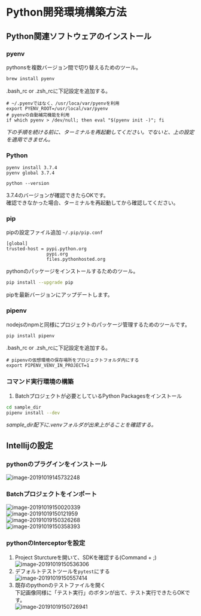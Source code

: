 # Python開発環境構築方法

## Python関連ソフトウェアのインストール
### pyenv
pythonsを複数バージョン間で切り替えるためのツール。  
```bash
brew install pyenv
```

.bash_rc or .zsh_rcに下記設定を追加する。
```
# ~/.pyenvではなく、/usr/loca/var/pyenvを利用
export PYENV_ROOT=/usr/local/var/pyenv
# pyenvの自動補完機能を利用
if which pyenv > /dev/null; then eval "$(pyenv init -)"; fi
```
*下の手順を続ける前に、ターミナルを再起動してください。でないと、上の設定を適用できません。*
### Python
```bath
pyenv install 3.7.4
pyenv global 3.7.4

python --version
```
3.7.4のバージョンが確認できたらOKです。  
確認できなかった場合、ターミナルを再起動してから確認してください。

### pip
pipの設定ファイル追加
`~/.pip/pip.conf`
```
[global]
trusted-host = pypi.python.org
               pypi.org
               files.pythonhosted.org
```
pythonのパッケージをインストールするためのツール。
```bash
pip install --upgrade pip
```
pipを最新バージョンにアップデートします。

### pipenv
nodejsのnpmと同様にプロジェクトのパッケージ管理するためのツールです。
```bash
pip install pipenv
```

.bash_rc or .zsh_rcに下記設定を追加する。
```
# pipenvの仮想環境の保存場所をプロジェクトフォルダ内にする
export PIPENV_VENV_IN_PROJECT=1
```

### コマンド実行環境の構築
1. Batchプロジェクトが必要としているPython Packagesをインストール
  ```bash
  cd sample_dir
  pipenv install --dev
  ```
  *sample_dir配下に.venvフォルダが出来上がることを確認する。*

## Intellijの設定
### pythonのプラグインをインストール
![image-20191019145732248](assets/image-20191019145732248.png)

### Batchプロジェクトをインポート  
![image-20191019150020339](assets/image-20191019150020339.png)  
![image-20191019150121959](assets/image-20191019150121959.png)  
![image-20191019150326268](assets/image-20191019150326268.png)  
![image-20191019150358393](assets/image-20191019150358393.png)  

### pythonのInterceptorを設定

1. Project Sturctureを開いて、SDKを確認する(Command + ;)  
![image-20191019150536306](assets/image-20191019150536306.png)
1. デフォルトテストツールを`pytest`にする  
![image-20191019150557414](assets/image-20191019150557414.png)
1. 既存のpythonのテストファイルを開く  
下記画像同様に「テスト実行」のボタンが出て、テスト実行できたらOKです。  
![image-20191019150726941](assets/image-20191019150726941.png)
